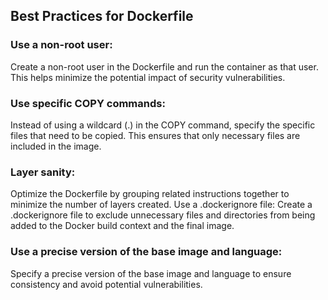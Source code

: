 ## Best Practices for Dockerfile

### Use a non-root user: 
Create a non-root user in the Dockerfile and run the container as that user. This helps minimize the potential impact of security vulnerabilities.

### Use specific COPY commands: 
Instead of using a wildcard (.) in the COPY command, specify the specific files that need to be copied. This ensures that only necessary files are included in the image.

### Layer sanity: 
Optimize the Dockerfile by grouping related instructions together to minimize the number of layers created.
Use a .dockerignore file: Create a .dockerignore file to exclude unnecessary files and directories from being added to the Docker build context and the final image.

### Use a precise version of the base image and language:
Specify a precise version of the base image and language to ensure consistency and avoid potential vulnerabilities.